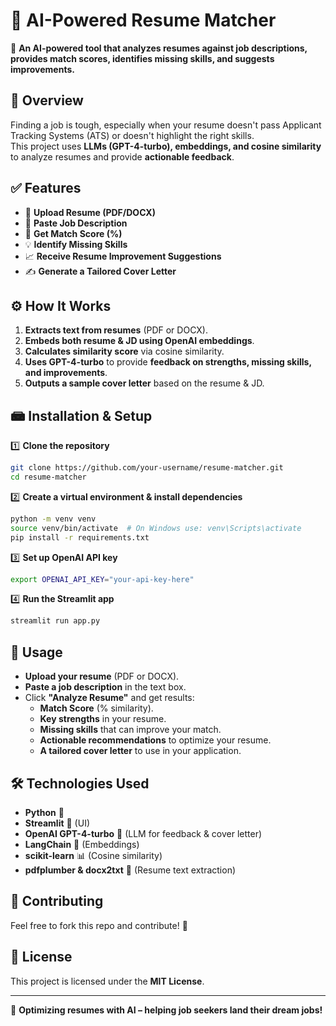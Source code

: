 # 📝 AI-Powered Resume Matcher  

🚀 **An AI-powered tool that analyzes resumes against job descriptions, provides match scores, identifies missing skills, and suggests improvements.**  

## 📌 Overview  

Finding a job is tough, especially when your resume doesn't pass Applicant Tracking Systems (ATS) or doesn't highlight the right skills.  
This project uses **LLMs (GPT-4-turbo), embeddings, and cosine similarity** to analyze resumes and provide **actionable feedback**.  

## ✅ Features  

- 📝 **Upload Resume (PDF/DOCX)**  
- 🏢 **Paste Job Description**  
- 🔎 **Get Match Score (%)**  
- 💡 **Identify Missing Skills**  
- 📈 **Receive Resume Improvement Suggestions**  
- ✍️ **Generate a Tailored Cover Letter**  

## ⚙️ How It Works  

1. **Extracts text from resumes** (PDF or DOCX).  
2. **Embeds both resume & JD using OpenAI embeddings**.  
3. **Calculates similarity score** via cosine similarity.  
4. **Uses GPT-4-turbo** to provide **feedback on strengths, missing skills, and improvements**.  
5. **Outputs a sample cover letter** based on the resume & JD.  

## 📾 Installation & Setup  

1️⃣ **Clone the repository**  
```bash
git clone https://github.com/your-username/resume-matcher.git
cd resume-matcher
```

2️⃣ **Create a virtual environment & install dependencies**  
```bash
python -m venv venv
source venv/bin/activate  # On Windows use: venv\Scripts\activate
pip install -r requirements.txt
```

3️⃣ **Set up OpenAI API key**  
```bash
export OPENAI_API_KEY="your-api-key-here"
```

4️⃣ **Run the Streamlit app**  
```bash
streamlit run app.py
```

## 🎯 Usage  

- **Upload your resume** (PDF or DOCX).  
- **Paste a job description** in the text box.  
- Click **"Analyze Resume"** and get results:  
  - **Match Score** (% similarity).  
  - **Key strengths** in your resume.  
  - **Missing skills** that can improve your match.  
  - **Actionable recommendations** to optimize your resume.  
  - **A tailored cover letter** to use in your application.  

## 🛠️ Technologies Used  

- **Python** 🐍  
- **Streamlit** 🎨 (UI)  
- **OpenAI GPT-4-turbo** 🤖 (LLM for feedback & cover letter)  
- **LangChain** 🔗 (Embeddings)  
- **scikit-learn** 📊 (Cosine similarity)  
- **pdfplumber & docx2txt** 📝 (Resume text extraction)  

## 🤝 Contributing  

Feel free to fork this repo and contribute! 🚀  

## 🐝 License  

This project is licensed under the **MIT License**.  

---  

🚀 **Optimizing resumes with AI – helping job seekers land their dream jobs!**

